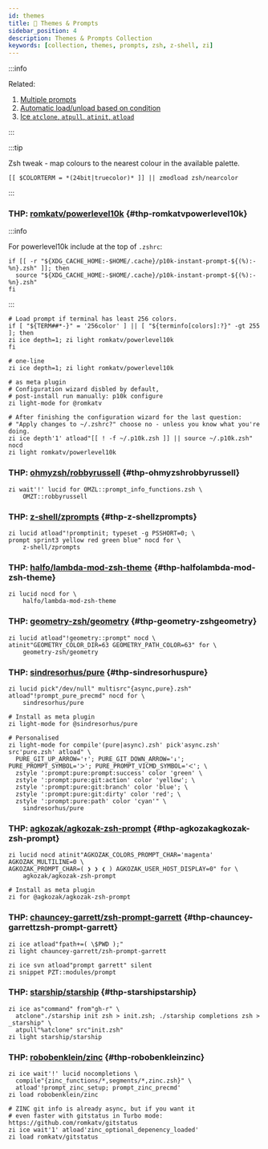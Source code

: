 ```yaml
---
id: themes
title: 🔺 Themes & Prompts
sidebar_position: 4
description: Themes & Prompts Collection
keywords: [collection, themes, prompts, zsh, z-shell, zi]
---
```


:::info

Related:

1. [Multiple prompts](../../guides/customization#multiple-prompts)
2. [Automatic load/unload based on condition](../../getting_started/overview#automatic-loadunload-based-on-condition)
3. [Ice `atclone`, `atpull`, `atinit`, `atload`](../../guides/ice#atclone-atpull-atinit-atload)

:::

:::tip

Zsh tweak - map colours to the nearest colour in the available palette.

```shell
[[ $COLORTERM = *(24bit|truecolor)* ]] || zmodload zsh/nearcolor
```

:::

### THP: [romkatv/powerlevel10k](https://github.com/romkatv/powerlevel10k) {#thp-romkatvpowerlevel10k}

:::info

For powerlevel10k include at the top of `.zshrc`:

```shell title=~/.zshrc
if [[ -r "${XDG_CACHE_HOME:-$HOME/.cache}/p10k-instant-prompt-${(%):-%n}.zsh" ]]; then
  source "${XDG_CACHE_HOME:-$HOME/.cache}/p10k-instant-prompt-${(%):-%n}.zsh"
fi
```

:::

```shell
# Load prompt if terminal has least 256 colors.
if [ "${TERM##*-}" = '256color' ] || [ "${terminfo[colors]:?}" -gt 255 ]; then
zi ice depth=1; zi light romkatv/powerlevel10k
fi
```

```shell
# one-line
zi ice depth=1; zi light romkatv/powerlevel10k
```

```shell
# as meta plugin
# Configuration wizard disbled by default,
# post-install run manually: p10k configure
zi light-mode for @romkatv
```

```shell
# After finishing the configuration wizard for the last question:
# "Apply changes to ~/.zshrc?" choose no - unless you know what you're doing.
zi ice depth'1' atload"[[ ! -f ~/.p10k.zsh ]] || source ~/.p10k.zsh" nocd
zi light romkatv/powerlevel10k
```

### THP: [ohmyzsh/robbyrussell](https://github.com/ohmyzsh/ohmyzsh/blob/master/themes/robbyrussell.zsh-theme) {#thp-ohmyzshrobbyrussell}

```shell
zi wait'!' lucid for OMZL::prompt_info_functions.zsh \
    OMZT::robbyrussell
```

### THP: [z-shell/zprompts](https://github.com/z-shell/zprompts) {#thp-z-shellzprompts}

```shell
zi lucid atload"!promptinit; typeset -g PSSHORT=0; \
prompt sprint3 yellow red green blue" nocd for \
    z-shell/zprompts
```

### THP: [halfo/lambda-mod-zsh-theme](https://github.com/halfo/lambda-mod-zsh-theme) {#thp-halfolambda-mod-zsh-theme}

```shell
zi lucid nocd for \
    halfo/lambda-mod-zsh-theme
```

### THP: [geometry-zsh/geometry](https://github.com/geometry-zsh/geometry) {#thp-geometry-zshgeometry}

```shell
zi lucid atload"!geometry::prompt" nocd \
atinit"GEOMETRY_COLOR_DIR=63 GEOMETRY_PATH_COLOR=63" for \
    geometry-zsh/geometry
```

### THP: [sindresorhus/pure](https://github.com/sindresorhus/pure) {#thp-sindresorhuspure}

```shell
zi lucid pick"/dev/null" multisrc"{async,pure}.zsh" atload"!prompt_pure_precmd" nocd for \
    sindresorhus/pure
```

```shell
# Install as meta plugin
zi light-mode for @sindresorhus/pure
```

```shell
# Personalised
zi light-mode for compile'(pure|async).zsh' pick'async.zsh' src'pure.zsh' atload" \
  PURE_GIT_UP_ARROW='↑'; PURE_GIT_DOWN_ARROW='↓'; PURE_PROMPT_SYMBOL='ᐳ'; PURE_PROMPT_VICMD_SYMBOL='ᐸ'; \
  zstyle ':prompt:pure:prompt:success' color 'green' \
  zstyle ':prompt:pure:git:action' color 'yellow'; \
  zstyle ':prompt:pure:git:branch' color 'blue'; \
  zstyle ':prompt:pure:git:dirty' color 'red'; \
  zstyle ':prompt:pure:path' color 'cyan'" \
    sindresorhus/pure
```

### THP: [agkozak/agkozak-zsh-prompt](https://github.com/agkozak/agkozak-zsh-prompt) {#thp-agkozakagkozak-zsh-prompt}

```shell
zi lucid nocd atinit"AGKOZAK_COLORS_PROMPT_CHAR='magenta' AGKOZAK_MULTILINE=0 \
AGKOZAK_PROMPT_CHAR=( ❯ ❯ ❮ ) AGKOZAK_USER_HOST_DISPLAY=0" for \
    agkozak/agkozak-zsh-prompt
```

```shell
# Install as meta plugin
zi for @agkozak/agkozak-zsh-prompt
```

### THP: [chauncey-garrett/zsh-prompt-garrett](https://github.com/chauncey-garrett/zsh-prompt-garrett) {#thp-chauncey-garrettzsh-prompt-garrett}

```shell
zi ice atload"fpath+=( \$PWD );"
zi light chauncey-garrett/zsh-prompt-garrett

zi ice svn atload"prompt garrett" silent
zi snippet PZT::modules/prompt
```

### THP: [starship/starship](https://github.com/starship/starship) {#thp-starshipstarship}

```shell
zi ice as"command" from"gh-r" \
  atclone"./starship init zsh > init.zsh; ./starship completions zsh > _starship" \
  atpull"%atclone" src"init.zsh"
zi light starship/starship
```

### THP: [robobenklein/zinc](https://github.com/robobenklein/zinc) {#thp-robobenkleinzinc}

```shell
zi ice wait'!' lucid nocompletions \
  compile"{zinc_functions/*,segments/*,zinc.zsh}" \
  atload'!prompt_zinc_setup; prompt_zinc_precmd'
zi load robobenklein/zinc

# ZINC git info is already async, but if you want it
# even faster with gitstatus in Turbo mode: https://github.com/romkatv/gitstatus
zi ice wait'1' atload'zinc_optional_depenency_loaded'
zi load romkatv/gitstatus
```
